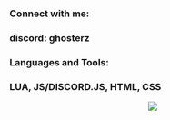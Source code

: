 <h3 align="left">Connect with me:</h3>
<p align="left">
<h3 align="left">discord: ghosterz</h3>
</p>

<h3 align="left">Languages and Tools:</h3>
<h3 align="left"> LUA, JS/DISCORD.JS, HTML, CSS</h3>

<div align="center">
  <img src="https://profile-counter.glitch.me/gh0sterz/count.svg?"  />
</div>
